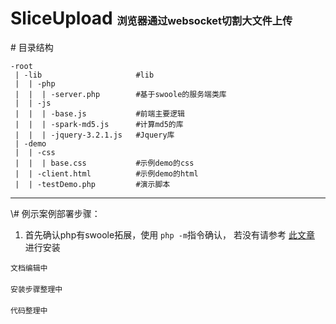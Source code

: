 # SliceUpload    <small><small><small>浏览器通过websocket切割大文件上传</small></small></small>


\# 目录结构
```
-root
 | -lib                     #lib
 |  | -php 
 |  |  | -server.php        #基于swoole的服务端类库
 |  | -js
 |  |  | -base.js           #前端主要逻辑
 |  |  | -spark-md5.js      #计算md5的库
 |  |  | -jquery-3.2.1.js   #Jquery库
 | -demo
 |  | -css
 |  |  | base.css           #示例demo的css
 |  | -client.html          #示例demo的html
 |  | -testDemo.php         #演示脚本
```

<hr/>
\# 例示案例部署步骤：

1. 首先确认php有swoole拓展，使用 `php -m`指令确认， 若没有请参考 [此文章](https://segmentfault.com/a/1190000008285814) 进行安装



`文档编辑中` <br/><br/>
`安装步骤整理中`<br/><br/>
`代码整理中`<br/><br/>



